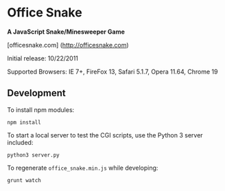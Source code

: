# Office Snake

**A JavaScript Snake/Minesweeper Game**

[officesnake.com] (http://officesnake.com)

Initial release: 10/22/2011

Supported Browsers: IE 7+, FireFox 13, Safari 5.1.7, Opera 11.64, Chrome 19

## Development

To install npm modules:

    npm install

To start a local server to test the CGI scripts, use the Python 3 server included:

    python3 server.py

To regenerate `office_snake.min.js` while developing:

    grunt watch
